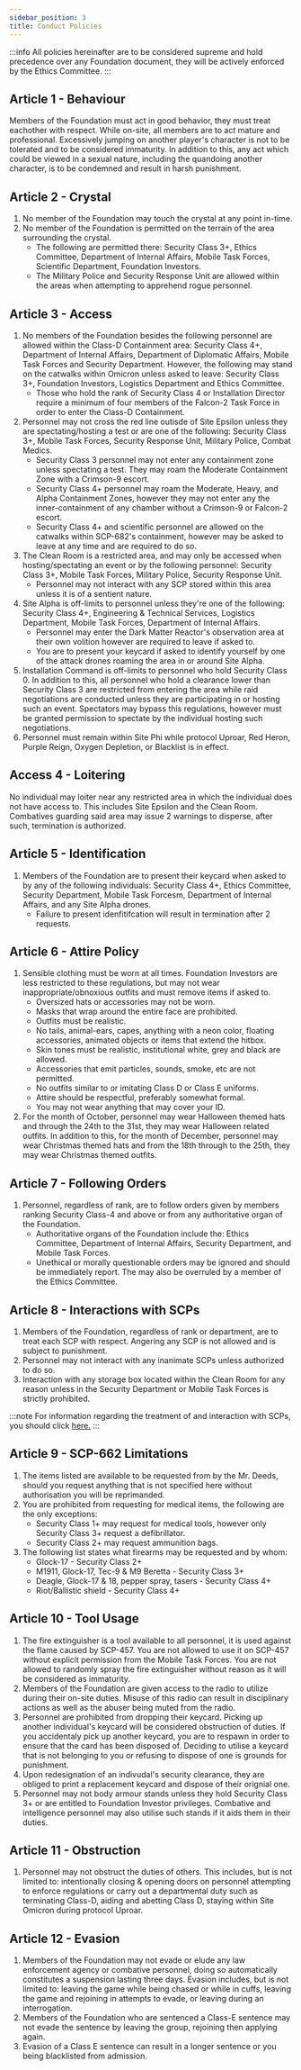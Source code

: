 ```yaml
---
sidebar_position: 3
title: Conduct Policies
---
```


:::info
All policies hereinafter are to be considered supreme and hold precedence over any Foundation document, they will be actively enforced by the Ethics Committee.
:::

## Article 1 - Behaviour
Members of the Foundation must act in good behavior, they must treat eachother with respect. While on-site, all members are to act mature and professional. Excessively jumping on another player's character is not to be tolerated and to be considered immaturity. In addition to this, any act which could be viewed in a sexual nature, including the quandoing another character, is to be condemned and result in harsh punishment.

## Article 2 - Crystal
 1. No member of the Foundation may touch the crystal at any point in-time. 
 2. No member of the Foundation is permitted on the terrain of the area surrounding the crystal.
     - The following are permitted there: Security Class 3+, Ethics Committee, Department of Internal Affairs, Mobile Task Forces, Scientific Department, Foundation Investors. 
     - The Military Police and Security Response Unit are allowed within the areas when attempting to apprehend rogue personnel.

## Article 3 - Access
 1. No members of the Foundation besides the following personnel are allowed within the Class-D Containment area: Security Class 4+, Department of Internal Affairs, Department of Diplomatic Affairs, Mobile Task Forces and Security Department. However, the following may stand on the catwalks within Omicron unless asked to leave: Security Class 3+, Foundation Investors, Logistics Department and Ethics Committee.
     - Those who hold the rank of Security Class 4 or Installation Director require a minimum of four members of the Falcon-2 Task Force in order to enter the Class-D Containment.
 2. Personnel may not cross the red line outisde of Site Epsilon unless they are spectating/hosting a test or are one of the following: Security Class 3+, Mobile Task Forces, Security Response Unit, Military Police, Combat Medics.
     - Security Class 3 personnel may not enter any containment zone unless spectating a test. They may roam the Moderate Containment Zone with a Crimson-9 escort.
     - Security Class 4+ personnel may roam the Moderate, Heavy, and Alpha Containment Zones, however they may not enter any the inner-containment of any chamber without a Crimson-9 or Falcon-2 escort.
     - Security Class 4+ and scientific personnel are allowed on the catwalks within SCP-682's containment, however may be asked to leave at any time and are required to do so.
 3. The Clean Room is a restricted area, and may only be accessed when hosting/spectating an event or by the following personnel: Security Class 3+, Mobile Task Forces, Military Police, Security Response Unit.
     - Personnel may not interact with any SCP stored within this area unless it is of a sentient nature.
 4. Site Alpha is off-limits to personnel unless they're one of the following: Security Class 4+, Engineering & Technical Services, Logistics Department, Mobile Task Forces, Department of Internal Affairs.
     - Personnel may enter the Dark Matter Reactor's observation area at their own volition however are required to leave if asked to.
     - You are to present your keycard if asked to identify yourself by one of the attack drones roaming the area in or around Site Alpha.
 5. Installation Command is off-limits to personnel who hold Security Class 0. In addition to this, all personnel who hold a clearance lower than Security Class 3 are restricted from entering the area while raid negotiations are conducted unless they are participating in or hosting such an event. Spectators may bypass this regulations, however must be granted permission to spectate by the individual hosting such negotiations.
 6. Personnel must remain within Site Phi while protocol Uproar, Red Heron, Purple Reign, Oxygen Depletion, or Blacklist is in effect.

## Access 4 - Loitering
No individual may loiter near any restricted area in which the individual does not have access to. This includes Site Epsilon and the Clean Room. Combatives guarding said area may issue 2 warnings to disperse, after such, termination is authorized.

## Article 5 - Identification
 1. Members of the Foundation are to present their keycard when asked to by any of the following individuals: Security Class 4+, Ethics Committee, Security Department, Mobile Task Forcesm, Department of Internal Affairs, and any Site Alpha drones.
     - Failure to present idenfitifcation will result in termination after 2 requests.

## Article 6 - Attire Policy
 1. Sensible clothing must be worn at all times. Foundation Investors are less restricted to these regulations, but may not wear inappropriate/obnoxious outfits and must remove items if asked to.
     - Oversized hats or accessories may not be worn.
     - Masks that wrap around the entire face are prohibited.
     - Outfits must be realistic.
     - No tails, animal-ears, capes, anything with a neon color, floating accessories, animated objects or items that extend the hitbox. 
     - Skin tones must be realistic, institutional white, grey and black are allowed.
     - Accessories that emit particles, sounds, smoke, etc are not permitted.
     - No outfits similar to or imitating Class D or Class E uniforms.
     - Attire should be respectful, preferably somewhat formal.
     - You may not wear anything that may cover your ID.
 2. For the month of October, personnel may wear Halloween themed hats and through the 24th to the 31st, they may wear Halloween related outfits. In addition to this, for the month of December, personnel may wear Christmas themed hats and from the 18th through to the 25th, they may wear Christmas themed outfits. 

## Article 7 - Following Orders
 1. Personnel, regardless of rank, are to follow orders given by members ranking Security Class-4 and above or from any authoritative organ of the Foundation.
     - Authoritative organs of the Foundation include the: Ethics Committee, Department of Internal Affairs, Security Department, and Mobile Task Forces. 
     - Unethical or morally questionable orders may be ignored and should be immediately report. The may also be overruled by a member of the Ethics Committee.

## Article 8 - Interactions with SCPs
 1. Members of the Foundation, regardless of rank or department, are to treat each SCP with respect. Angering any SCP is not allowed and is subject to punishment.
 2. Personnel may not interact with any inanimate SCPs unless authorized to do so.
 3. Interaction with any storage box located within the Clean Room for any reason unless in the Security Department or Mobile Task Forces is strictly prohibited.
 
 :::note
 For information regarding the treatment of and interaction with SCPs, you should click [here.](https://docs.google.com/document/d/1_VriOagb-E38gn2jdiDFnltxZpRV1yklfWDW0Jdw-CQ)
 :::

## Article 9 - SCP-662 Limitations
 1. The items listed are available to be requested from by the Mr. Deeds, should you request anything that is not specified here without authorisation you will be reprimanded.
 2. You are prohibited from requesting for medical items, the following are the only exceptions:
     - Security Class 1+ may request for medical tools, however only Security Class 3+ request a defibrillator.
     - Security Class 2+ may request ammunition bags.
 3. The following list states what firearms may be requested and by whom:
     - Glock-17 - Security Class 2+
     - M1911, Glock-17, Tec-9 & M9 Beretta - Security Class 3+
     - Deagle, Glock-17 & 18, pepper spray, tasers - Security Class 4+
     - Riot/Ballistic shield - Security Class 4+

## Article 10 - Tool Usage
 1. The fire extinguisher is a tool available to all personnel, it is used against the flame caused by SCP-457. You are not allowed to use it on SCP-457 without explicit permission from the Mobile Task Forces. You are not allowed to randomly spray the fire extinguisher without reason as it will be considered as immaturity.
 2. Members of the Foundation are given access to the radio to utilize during their on-site duties. Misuse of this radio can result in disciplinary actions as well as the abuser being muted from the radio.
 3. Personnel are prohibited from dropping their keycard. Picking up another individual's keycard will be considered obstruction of duties. If you accidentaly pick up another keycard, you are to respawn in order to ensure that the card has been disposed of. Deciding to utilise a keycard that is not belonging to you or refusing to dispose of one is grounds for punishment.
 4. Upon redesignation of an indivudal's security clearance, they are obliged to print a replacement keycard and dispose of their orignial one.
 5. Personnel may not body armour stands unless they hold Security Class 3+ or are entitled to Foundation Investor privileges. Combative and intelligence personnel may also utilise such stands if it aids them in their duties.

## Article 11 - Obstruction
1. Personnel may not obstruct the duties of others. This includes, but is not limited to: intentionally closing & opening doors on personnel attempting to enforce regulations or carry out a departmental duty such as terminating Class-D, aiding and abetting Class D, staying within Site Omicron during protocol Uproar.

## Article 12 - Evasion
 1. Members of the Foundation may not evade or elude any law enforcement agency or combative personnel, doing so automatically constitutes a suspension lasting three days. Evasion includes, but is not limited to: leaving the game while being chased or while in cuffs, leaving the game and rejoining in attempts to evade, or leaving during an interrogation.
 2. Members of the Foundation who are sentenced a Class-E sentence may not evade the sentence by leaving the group, rejoining then applying again.
 3. Evasion of a Class E sentence can result in a longer sentence or you being blacklisted from admission.